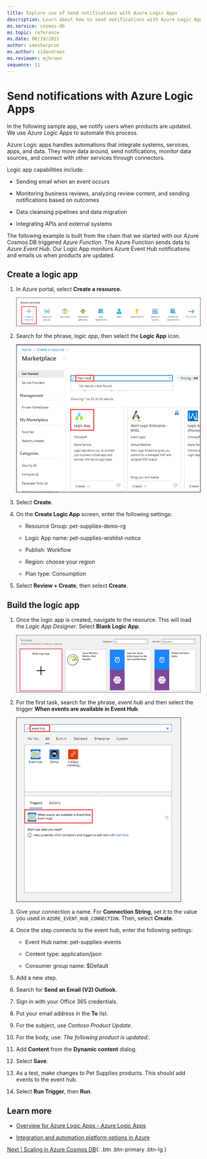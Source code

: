 ```yaml
---
title: Explore use of Send notifications with Azure Logic Apps
description: Learn about how to send notifications with Azure Logic Apps to notify users when products are updated.
ms.service: cosmos-db
ms.topic: reference
ms.date: 08/19/2022
author: seesharprun
ms.author: sidandrews
ms.reviewer: mjbrown
sequence: 11
---
```


# Send notifications with Azure Logic Apps

In the following sample app, we notify users when products are updated. We use *Azure Logic Apps* to automate this process.

Azure Logic apps handles automations that integrate systems, services, apps, and data. They move data around, send notifications, monitor data sources, and connect with other services through connectors.

Logic app capabilities include:

- Sending email when an event occurs

- Monitoring business reviews, analyzing review content, and sending notifications based on outcomes

- Data cleansing pipelines and data migration

- Integrating APIs and external systems

The following example is built from the chain that we started with our Azure Cosmos DB triggered *Azure Function*. The Azure Function sends data to *Azure Event Hub*. Our Logic App monitors Azure Event Hub notifications and emails us when products are updated.

## Create a logic app

1. In Azure portal, select **Create a resource.**

   ![Screenshot that shows the Azure portal Home page with Create a resource group highlighted.](media/send-notifications-with-azure-logic-apps/select-create-resource.png)

1. Search for the phrase, *logic app*, then select the **Logic App** icon.

   ![Screenshot that shows logic app search results on the Marketplace page.](media/send-notifications-with-azure-logic-apps/search-for-logic-app.png)

1. Select **Create**.

1. On the **Create Logic App** screen, enter the following settings:

   - Resource Group: pet-supplies-demo-rg

   - Logic App name: pet-supplies-wishlist-notice

   - Publish: Workflow

   - Region: choose your region

   - Plan type: Consumption

1. Select **Review + Create**, then select **Create**.

## Build the logic app

1. Once the logic app is created, navigate to the resource. This will load
the *Logic App Designer*. Select **Blank Logic App**.

   ![Screenshot that shows the Templates page with Blank Logic App selected.](media/send-notifications-with-azure-logic-apps/select-blank-logic-app.png)

1. For the first task, search for the phrase, *event hub* and then select the trigger **When events are available in Event Hub**.

   ![Screenshot that shows event hub search.](media/send-notifications-with-azure-logic-apps/search-for-event-hub.png)

1. Give your connection a name. For **Connection String**, set it to the value
you used in `AZURE_EVENT_HUB_CONNECTION`. Then, select **Create**.

1. Once the step connects to the event hub, enter the following settings:

   - Event Hub name: pet-supplies-events

   - Content type: application/json

   - Consumer group name: $Default

1. Add a new step.

1. Search for **Send an Email (V2) Outlook**.

1. Sign in with your Office 365 credentials.

1. Put your email address in the **To** list.

1. For the subject, use *Contoso Product Update*.

1. For the body, use: *The following product is updated:*.

1. Add **Content** from the **Dynamic content** dialog.

1. Select **Save**.

1. As a test, make changes to Pet Supplies products. This should add events to the event hub.

1. Select **Run Trigger**, then **Run**.

## Learn more

- [Overview for Azure Logic Apps - Azure Logic Apps](https://docs.microsoft.com/azure/logic-apps/logic-apps-overview)

- [Integration and automation platform options in Azure](https://docs.microsoft.com/azure/azure-functions/functions-compare-logic-apps-ms-flow-webjobs)

[Next &#124; Scaling in Azure Cosmos DB](scaling-in-cosmos-db.md){: .btn .btn-primary .btn-lg }
